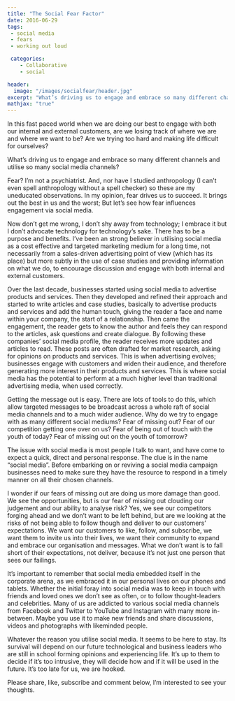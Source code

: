```yaml
---
title: "The Social Fear Factor"
date: 2016-06-29
tags:
 - social media
 - fears
 - working out loud

 categories:
    - Collaborative
    - social

header:
  image: "/images/socialfear/header.jpg"
excerpt: "What’s driving us to engage and embrace so many different channels and utilise so many social media channels?"
mathjax: "true"
---
```


In this fast paced world when we are doing our best to engage with both our internal and external customers, are we losing track of where we are and where we want to be?  Are we trying too hard and making life difficult for ourselves?

What’s driving us to engage and embrace so many different channels and utilise so many social media channels?

Fear? I’m not a psychiatrist. And, nor have I studied anthropology (I can’t even spell anthropology without a spell checker) so these are my uneducated observations.  In my opinion, fear drives us to succeed.  It brings out the best in us and the worst; But let’s see how fear influences engagement via social media.

Now don’t get me wrong, I don’t shy away from technology; I embrace it but I don’t advocate technology for technology’s sake.  There has to be a purpose and benefits.  I’ve been an strong believer in utilising social media as a cost effective and targeted marketing medium for a long time, not necessarily from a sales-driven advertising point of view (which has its place) but more subtly in the use of case studies and providing information on what we do, to encourage discussion and engage with both internal and external customers.

Over the last decade, businesses started using social media to advertise products and services.  Then they developed and refined their approach and started to write articles and case studies, basically to advertise products and services and add the human touch, giving the reader a face and name within your company, the start of a relationship.   Then came the engagement, the reader gets to know the author and feels they can respond to the articles, ask questions and create dialogue.  By following these companies’ social media profile, the reader receives more updates and articles to read. These posts are often drafted for market research, asking for opinions on products and services. This is when advertising evolves; businesses engage with customers and widen their audience, and therefore generating more interest in their products and services.  This is where social media has the potential to perform at a much higher level than traditional advertising media, when used correctly.

Getting the message out is easy.  There are lots of tools to do this, which allow targeted messages to be broadcast across a whole raft of social media channels and to a much wider audience.  Why do we try to engage with as many different social mediums?  Fear of missing out? Fear of our competition getting one over on us?  Fear of being out of touch with the youth of today? Fear of missing out on the youth of tomorrow?

The issue with social media is most people I talk to want, and have come to expect a quick, direct and personal response.  The clue is in the name “social media”.  Before embarking on or reviving a social media campaign businesses need to make sure they have the resource to respond in a timely manner on all their chosen channels.  

I wonder if our fears of missing out are doing us more damage than good.  We see the opportunities, but is our fear of missing out clouding our judgement and our ability to analyse risk? Yes, we see our competitors forging ahead and we don’t want to be left behind, but are we looking at the risks of not being able to follow though and deliver to our customers’ expectations.  We want our customers to like, follow, and subscribe, we want them to invite us into their lives, we want their community to expand and embrace our organisation and messages.  What we don’t want is to fall short of their expectations, not deliver, because it’s not just one person that sees our failings.

It’s important to remember that social media embedded itself in the corporate arena, as we embraced it in our personal lives on our phones and tablets.  Whether the initial foray into social media was to keep in touch with friends and loved ones we don’t see as often, or to follow thought-leaders and celebrities. Many of us are addicted to various social media channels from Facebook and Twitter to YouTube and Instagram with many more in-between.  Maybe you use it to make new friends and share discussions, videos and photographs with likeminded people.

Whatever the reason you utilise social media. It seems to be here to stay. Its survival will depend on our future technological and business leaders who are still in school forming opinions and experiencing life.  It’s up to them to decide if it’s too intrusive, they will decide how and if it will be used in the future.  It’s too late for us, we are hooked.

Please share, like, subscribe and comment below, I’m interested to see your thoughts.
